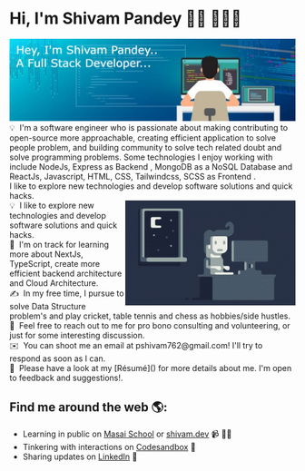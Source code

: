 # Hi, I'm Shivam Pandey 👋🏾 👩🏾‍💻

<img src="./assets/githubreadme.jpg" alt="banner that says Shivam Pandey - software engineer and community organizer alongside a cartoon illustration of Shivam Pandey">
💡 &nbsp;I'm a software engineer who is passionate about making contributing to open-source more approachable, creating efficient application to solve people problem, and building community to solve tech related doubt and solve programming problems. Some technologies I enjoy working with include NodeJs, Express as Backend , MongoDB as a NoSQL Database and ReactJs, Javascript, HTML, CSS, Tailwindcss, SCSS as Frontend .<br/>
I like to explore new technologies and develop software solutions and quick hacks.<br/>
<img alt="Night Coding" src="./assets/Night-Coding.gif" align="right"/>
💡 &nbsp;I like to explore new technologies and develop software solutions and quick hacks.<br/>
🌱 &nbsp;I'm on track for learning more about NextJs, TypeScript, create more efficient backend architecture and Cloud Architecture.<br/>
✍️ &nbsp;In my free time, I pursue to solve Data Structure problem's and play cricket, table tennis and chess as hobbies/side hustles.<br/>
💬 &nbsp;Feel free to reach out to me for pro bono consulting and volunteering, or just for some interesting discussion.<br/>
✉️ &nbsp;You can shoot me an email at pshivam762@gmail.com! I'll try to respond as soon as I can.<br/>
📄 &nbsp;Please have a look at my [Résumé]() for more details about me. I'm open to feedback and suggestions!.<br/>



## Find me around the web 🌎: <a href="https://github.com/ShivCodeP"></a>
- Learning in public on <a href="https://masaischool.com">Masai School</a> or <a href="https://www.monica.dev">shivam.dev</a> 📹 ✍🏾
- Tinkering with interactions on <a href="https://codesandbox.io/u/ShivCodeP">Codesandbox</a> 🏓
- Sharing updates on <a href="https://www.linkedin.com/in/shivamadityapandey/">LinkedIn</a> 💼